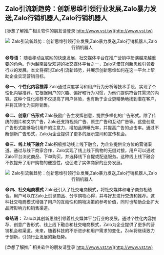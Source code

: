 ## **Zalo引流新趋势：创新思维引领行业发展,Zalo暴力发送,Zalo行销机器人,Zalo行销机器人**

[😍想了解推广相关软件的朋友请登录 http://www.vst.tw](http://www.vst.tw)

 <center><img src="https://vst.tw/MP4/tuiguang/png/6.png" alt="Zalo引流新趋势：创新思维引领行业发展,Zalo暴力发送,Zalo行销机器人,Zalo行销机器人"></center>

**😄导语：**
随着移动互联网的快速发展，社交媒体平台在推广营销中扮演越来越重要的角色。作为越南最受欢迎的社交媒体平台之一，Zalo凭借其创新思维引领着行业的发展。本文将探讨Zalo引流新趋势，并展示创新思维如何在这一平台上帮助企业实现营销目标。

**😄一、个性化内容推荐**
Zalo通过深度学习和用户行为分析等技术手段，实现了个性化内容推荐。它根据用户的兴趣、偏好和行为习惯，为他们提供符合其需求的内容。这种个性化推荐不仅提高了用户体验，也有助于企业更精确地找到潜在客户，并将其转化为实际销售。

**😄二、创意广告形式**
Zalo鼓励广告主发挥创意，提供多样化的广告形式。除了传统的图片和文字广告，Zalo还支持视频广告、原生广告和互动广告等。这些创意广告形式能够吸引用户的注意力，增加品牌曝光率，并提高广告的点击率。通过不断创新广告形式，Zalo为企业提供了更多的展示空间和宣传机会。

**😄三、线上线下融合**
Zalo积极推动线上线下融合，为企业提供全方位的营销渠道。通过与线下商家合作，Zalo实现了线上线下购物的无缝对接，用户可以通过Zalo平台浏览商品、下单购买，并选择线下自提或配送服务。这种线上线下融合不仅提升了用户购物的便捷性，也促进了实体商家的业务发展。

 <center><img src="https://vst.tw/MP4/tuiguang/png/0.png" alt="Zalo引流新趋势：创新思维引领行业发展,Zalo暴力发送,Zalo行销机器人,Zalo行销机器人"></center>

**😄四、社交电商模式**
Zalo还引入了社交电商模式，将社交媒体和电子商务相结合。用户可以在Zalo上浏览商品、分享购物心得，并与好友进行交流和推荐。这种社交电商模式增强了用户的互动性和购物决策的参考价值，同时也帮助企业扩大品牌影响力和销售渠道。

**😄结语：**
Zalo以其创新思维引领着社交媒体平台行业的发展。通过个性化内容推荐、创意广告形式、线上线下融合和社交电商模式，Zalo为企业提供了更多的营销机会和渠道。未来，随着科技的不断进步和用户需求的变化，Zalo将继续致力于创新，引领行业发展的新趋势。

[😍想了解推广相关软件的朋友请登录 http://www.vst.tw](http://www.vst.tw)



